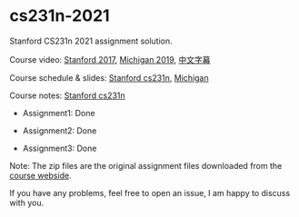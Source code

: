 # cs231n-2021
Stanford CS231n 2021 assignment solution.

Course video: [Stanford 2017](https://www.youtube.com/playlist?list=PL3FW7Lu3i5JvHM8ljYj-zLfQRF3EO8sYv), [Michigan 2019](https://www.youtube.com/playlist?list=PL5-TkQAfAZFbzxjBHtzdVCWE0Zbhomg7r), [中文字幕](https://www.bilibili.com/video/BV1Dx411n7UE)

Course schedule & slides: [Stanford cs231n](http://cs231n.stanford.edu/schedule.html), [Michigan](https://web.eecs.umich.edu/~justincj/teaching/eecs498/FA2020/schedule.html)

Course notes: [Stanford cs231n](https://cs231n.github.io/)

- Assignment1: Done

- Assignment2: Done

- Assignment3: Done

Note: The zip files are the original assignment files downloaded from the [course webside](https://cs231n.github.io/).

If you have any problems, feel free to open an issue, I am happy to discuss with you.   

